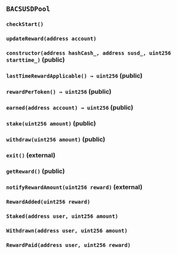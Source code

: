 ## `BACSUSDPool`

### `checkStart()`

### `updateReward(address account)`

### `constructor(address hashCash_, address susd_, uint256 starttime_)` (public)

### `lastTimeRewardApplicable() → uint256` (public)

### `rewardPerToken() → uint256` (public)

### `earned(address account) → uint256` (public)

### `stake(uint256 amount)` (public)

### `withdraw(uint256 amount)` (public)

### `exit()` (external)

### `getReward()` (public)

### `notifyRewardAmount(uint256 reward)` (external)

### `RewardAdded(uint256 reward)`

### `Staked(address user, uint256 amount)`

### `Withdrawn(address user, uint256 amount)`

### `RewardPaid(address user, uint256 reward)`

